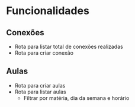 # Funcionalidades

## Conexões

- Rota para listar total de conexões realizadas
- Rota para criar conexão

## Aulas

- Rota para criar aulas
- Rota para listar aulas
    - Filtrar por matéria, dia da semana e horário

